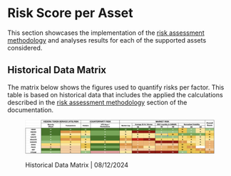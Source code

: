 # Risk Score per Asset

This section showcases the implementation of the [risk assessment methodology](risk-score-methodology.md) and analyses results for each of the supported assets considered.

## Historical Data Matrix

The matrix below shows the figures used to quantify risks per factor. This table is based on historical data that includes the applied the calculations described in the [risk assessment methodology](risk-score-methodology.md) section of the documentation.

<figure><img src="../.gitbook/assets/image (5).png" alt=""><figcaption><p>Historical Data Matrix | 08/12/2024</p></figcaption></figure>

